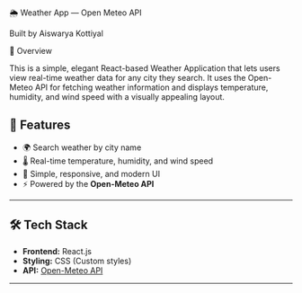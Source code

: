 🌦️ Weather App — Open Meteo API

Built by Aiswarya Kottiyal

🧭 Overview

This is a simple, elegant React-based Weather Application that lets users view real-time weather data for any city they search.
It uses the Open-Meteo API for fetching weather information and displays temperature, humidity, and wind speed with a visually appealing layout.

## 🚀 Features

- 🌍 Search weather by city name  
- 🌡️ Real-time temperature, humidity, and wind speed  
- 🎨 Simple, responsive, and modern UI 
- ⚡ Powered by the **Open-Meteo API** 

---

## 🛠️ Tech Stack

- **Frontend:** React.js  
- **Styling:** CSS (Custom styles)  
- **API:** [Open-Meteo API](https://open-meteo.com)  

---

